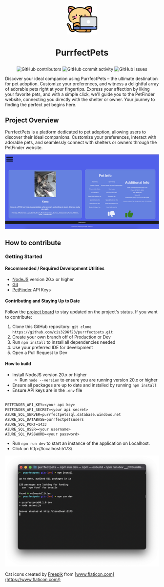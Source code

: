 <p align="center">
  <img src="src/assets/coding-cat.png" alt="Cat Icon" style="width: 100px;"/>
</p>

# **<p style="text-align: center;">PurrfectPets</p>**
<p align="center">
  <img src="https://img.shields.io/github/contributors/cis3296f23/purrfectpets" alt="GitHub contributors">
  <img src="https://img.shields.io/github/commit-activity/m/cis3296f23/purrfectpets" alt="GitHub commit activity">
  <img src="https://img.shields.io/github/issues/cis3296f23/purrfectpets" alt="GitHub issues">
</p>
Discover your ideal companion using PurrfectPets – the ultimate destination for pet adoption. Customize your preferences, and witness a delightful array of adorable pets right at your fingertips. Express your affection by liking your favorite pets, and with a simple click, we'll guide you to the PetFinder website, connecting you directly with the shelter or owner. Your journey to finding the perfect pet begins here.

## Project Overview

PurrfectPets is a platform dedicated to pet adoption, allowing users to discover their ideal companions. Customize your preferences, interact with adorable pets, and seamlessly connect with shelters or owners through the PetFinder website.

<p align="center">
  <img src="src/assets/home-page.png" alt="Home Page" style="width: 700px;"/>
</p>

## How to contribute

### Getting Started

#### Recommended / Required Development Utilities

* [NodeJS](https://nodejs.org/en/download) version 20.x or higher
* [Git](https://git-scm.com/downloads)
* [PetFinder](https://www.petfinder.com/developers/) API Keys

#### Contributing and Staying Up to Date

Follow the [project board](https://github.com/orgs/cis3296f23/projects/118) to stay updated on the project's status. If you want to contribute:

1. Clone this GitHub repository: `git clone https://github.com/cis3296f23/purrfectpets.git`
1. Create your own branch off of Production or Dev
2. Run `npm install` to install all dependencies needed
3. Use your preferred IDE for development
4. Open a Pull Request to Dev

#### How to build

* Install NodeJS version 20.x or higher
  * Run `node --version` to ensure you are running version 20.x or higher
* Ensure all packages are up to date and installed by running `npm install`
* Ensure API keys are in the `.env` file

```

PETFINDER_API_KEY=<your api key>
PETFINDER_API_SECRET=<your api secret>
AZURE_SQL_SERVER=purrfectpetssql.database.windows.net
AZURE_SQL_DATABASE=purrfectpetsusers
AZURE_SQL_PORT=1433
AZURE_SQL_USER=<your username>
AZURE_SQL_PASSWORD=<your password>
```

* Run `npm run dev` to start an instance of the application on Localhost.
* Click on http://localhost:5173/

![Building and Running the App](src/assets/build-instructions.png)

Cat icons created by  [Freepik](https://www.flaticon.com/authors/freepik) from [www.flaticon.com](https://www.flaticon.com/)